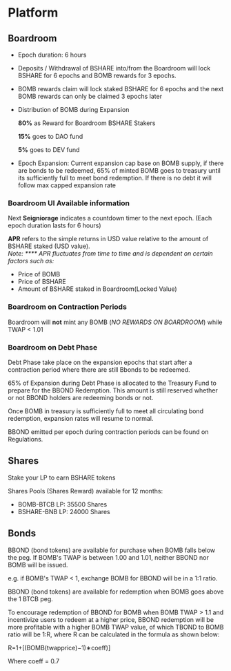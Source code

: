 # Platform

## Boardroom

* Epoch duration: 6 hours
* Deposits / Withdrawal of BSHARE into/from the Boardroom will lock BSHARE for 6 epochs and BOMB rewards for 3 epochs.&#x20;
* BOMB rewards claim will lock staked BSHARE for 6 epochs and the next BOMB rewards can only be claimed 3 epochs later
*   Distribution of BOMB during Expansion

    **80%** as Reward for Boardroom BSHARE Stakers

    **15%** goes to DAO fund

    **5%** goes to DEV fund
* Epoch Expansion: Current expansion cap base on BOMB supply, if there are bonds to be redeemed, 65% of minted BOMB goes to treasury until its sufficiently full to meet bond redemption. If there is no debt it will follow max capped expansion rate

### Boardroom UI Available information

Next **Seigniorage** indicates a countdown timer to the next epoch. (Each epoch duration lasts for 6 hours)                                                                                                              &#x20;

**APR** refers to the simple returns in USD value relative to the amount of BSHARE staked (USD value).\
_Note: **** APR fluctuates from time to time and is dependent on certain factors such as:_

* Price of BOMB
* Price of BSHARE
* Amount of BSHARE staked in Boardroom(Locked Value)

### Boardroom on Contraction Periods

Boardroom will **not** mint any BOMB (_NO REWARDS ON BOARDROOM_) while TWAP < 1.01

### Boardroom on Debt Phase

Debt Phase take place on the expansion epochs that start after a contraction period where there are still Bbonds to be redeemed.

65% of Expansion during Debt Phase is allocated to the Treasury Fund to prepare for the BBOND Redemption. This amount is still reserved  whether or not BBOND holders are redeeming bonds or not.

Once BOMB in treasury is sufficiently full to meet all circulating bond redemption, expansion rates will resume to normal.

BBOND emitted per epoch during contraction periods can be found on Regulations.

## Shares

Stake your LP to earn BSHARE tokens

Shares Pools (Shares Reward) available for 12 months:

* BOMB-BTCB LP: 35500 Shares
* BSHARE-BNB LP: 24000 Shares

## Bonds

BBOND (bond tokens) are available for purchase when BOMB falls below the peg. If BOMB's TWAP is between 1.00 and 1.01, neither BBOND nor BOMB will be issued.

e.g. if BOMB's TWAP < 1, exchange BOMB for BBOND will be in a 1:1 ratio.

BBOND (bond tokens) are available for redemption when BOMB goes above the 1 BTCB peg.

To encourage redemption of BBOND for BOMB when BOMB TWAP > 1.1 and incentivize users to redeem at a higher price, BBOND redemption will be more profitable with a higher BOMB TWAP value, of which TBOND to BOMB ratio will be 1:R, where R can be calculated in the formula as shown below:

&#x20;                       R=1+\[(BOMB(​twapprice)−1)∗coeff)]

Where coeff = 0.7
